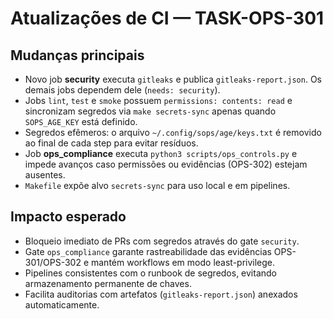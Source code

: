 # Atualizações de CI — TASK-OPS-301

## Mudanças principais

- Novo job **security** executa `gitleaks` e publica `gitleaks-report.json`. Os demais jobs dependem dele (`needs: security`).
- Jobs `lint`, `test` e `smoke` possuem `permissions: contents: read` e sincronizam segredos via `make secrets-sync` apenas quando `SOPS_AGE_KEY` está definido.
- Segredos efêmeros: o arquivo `~/.config/sops/age/keys.txt` é removido ao final de cada step para evitar resíduos.
- Job **ops_compliance** executa `python3 scripts/ops_controls.py` e impede avanços caso permissões ou evidências (OPS-302) estejam ausentes.
- `Makefile` expõe alvo `secrets-sync` para uso local e em pipelines.

## Impacto esperado

- Bloqueio imediato de PRs com segredos através do gate `security`.
- Gate `ops_compliance` garante rastreabilidade das evidências OPS-301/OPS-302 e mantém workflows em modo least-privilege.
- Pipelines consistentes com o runbook de segredos, evitando armazenamento permanente de chaves.
- Facilita auditorias com artefatos (`gitleaks-report.json`) anexados automaticamente.
